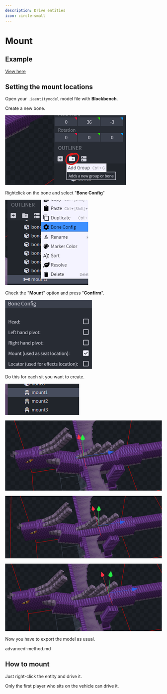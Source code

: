 ```yaml
---
description: Drive entities
icon: circle-small
---
```


# Mount

## Example


[View here](https://youtu.be/CVc4gk06KuI)


## Setting the mount locations

Open your `.iaentitymodel` model file with **Blockbench**.

Create a new bone.

![](<assets/images/image (207).png>)

Rightclick on the bone and select "**Bone Config**"

![](<assets/images/image (188).png>)

Check the "**Mount**" option and press "**Confirm**".

![](<assets/images/image (157).png>)

Do this for each sit you want to create.

![](<assets/images/image (68).png>)

![](<assets/images/image (167).png>)

![](<assets/images/image (89).png>)

![](<assets/images/image (99).png>)

Now you have to export the model as usual.


<Card title="advanced-method.md" icon="text" href="/advanced-method.md/">
advanced-method.md
</Card>


## How to mount

Just right-click the entity and drive it.


<Warning>
Only the first player who sits on the vehicle can drive it.
</Warning>

